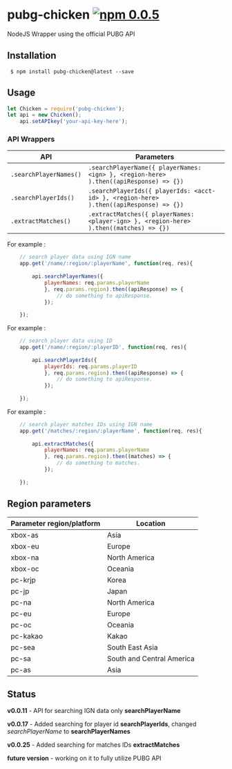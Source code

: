 # pubg-chicken [![npm 0.0.5](https://img.shields.io/badge/npm-v0.0.26-brightgreen.svg)](https://www.npmjs.com/package/pubg-chicken)

NodeJS Wrapper using the official PUBG API

## Installation

``` $ npm install pubg-chicken@latest --save```

## Usage
```javascript
let Chicken = require('pubg-chicken');
let api = new Chicken();
    api.setAPIkey('your-api-key-here');
```
### API Wrappers
API | Parameters
----|----
 ```.searchPlayerNames()``` | ```.searchPlayerName({ playerNames: <ign> }, <region-here> ).then((apiResponse) => {}) ``` 
 ```.searchPlayerIds() ``` | ```.searchPlayerIds({ playerIds: <acct-id> }, <region-here> ).then((apiResponse) => {}) ```
 ```.extractMatches()``` | ```.extractMatches({ playerNames: <player-ign> }, <region-here> ).then((matches) => {}) ```
 
For example :
```javascript
    // search player data using IGN name
    app.get('/name/:region/:playerName', function(req, res){
      
        api.searchPlayerNames({
            playerNames: req.params.playerName
            }, req.params.region).then((apiResponse) => { 
                // do something to apiResponse.
            });
      
    });
```

For example :
```javascript
    // search player data using ID
    app.get('/name/:region/:playerID', function(req, res){
      
        api.searchPlayerIds({
            playerIds: req.params.playerID
            }, req.params.region).then((apiResponse) => { 
                // do something to apiResponse.
            });
      
    });
```

For example :
```javascript
    // search player matches IDs using IGN name
    app.get('/matches/:region/:playerName', function(req, res){
      
        api.extractMatches({
            playerNames: req.params.playerName
            }, req.params.region).then((matches) => { 
                // do something to matches.
            });
      
    });
```
## Region parameters
Parameter region/platform | Location
------|------
xbox-as | Asia
xbox-eu | Europe
xbox-na | North America
xbox-oc | Oceania
pc-krjp | Korea
pc-jp | Japan
pc-na | North America
pc-eu | Europe
pc-oc | Oceania
pc-kakao | Kakao
pc-sea | South East Asia
pc-sa | South and Central America
pc-as | Asia

## Status
**v0.0.11** - API for searching IGN data only **searchPlayerName**

**v0.0.17** - Added searching for player id **searchPlayerIds**, changed *searchPlayerName* to **searchPlayerNames**

**v0.0.25** - Added searching for matches IDs **extractMatches**

**future version** - working on it to fully utilize PUBG API 


